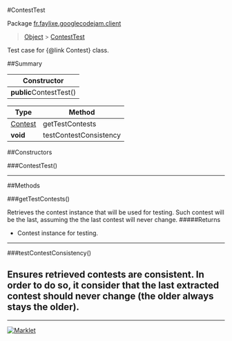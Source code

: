 #ContestTest

Package [fr.faylixe.googlecodejam.client](README.md)<br>
> [Object](../../../ava/lang/Object.md) > [ContestTest](ContestTest.md)

Test case for {@link Contest} class.

##Summary

| Constructor |
|  ---  |
| **public**ContestTest() |

Type | Method
 --- | --- 
[Contest](Contest.md) | getTestContests
**void** | testContestConsistency


##Constructors

###ContestTest()



---

##Methods

###getTestContests()


Retrieves the contest instance that will
 be used for testing. Such contest will be
 the last, assuming the the last contest
 will never change.
#####Returns


* Contest instance for testing.

---
###testContestConsistency()


Ensures retrieved contests are consistent.
 In order to do so, it consider that the last extracted
 contest should never change (the older always stays the older).
---
---
[![Marklet](https://img.shields.io/badge/Generated%20by-Marklet-green.svg)](https://github.com/Faylixe/marklet)